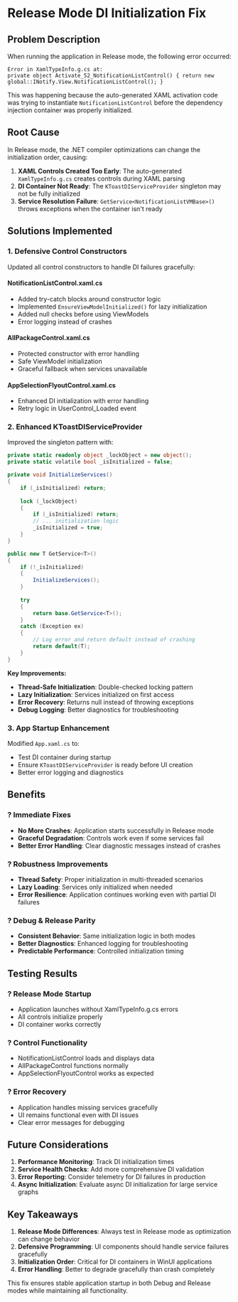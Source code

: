 # Release Mode DI Initialization Fix

## Problem Description

When running the application in Release mode, the following error occurred:

```
Error in XamlTypeInfo.g.cs at:
private object Activate_52_NotificationListControl() { return new global::INotify.View.NotificationListControl(); }
```

This was happening because the auto-generated XAML activation code was trying to instantiate `NotificationListControl` before the dependency injection container was properly initialized.

## Root Cause

In Release mode, the .NET compiler optimizations can change the initialization order, causing:

1. **XAML Controls Created Too Early**: The auto-generated `XamlTypeInfo.g.cs` creates controls during XAML parsing
2. **DI Container Not Ready**: The `KToastDIServiceProvider` singleton may not be fully initialized
3. **Service Resolution Failure**: `GetService<NotificationListVMBase>()` throws exceptions when the container isn't ready

## Solutions Implemented

### 1. **Defensive Control Constructors**

Updated all control constructors to handle DI failures gracefully:

#### NotificationListControl.xaml.cs
- Added try-catch blocks around constructor logic
- Implemented `EnsureViewModelInitialized()` for lazy initialization
- Added null checks before using ViewModels
- Error logging instead of crashes

#### AllPackageControl.xaml.cs
- Protected constructor with error handling
- Safe ViewModel initialization
- Graceful fallback when services unavailable

#### AppSelectionFlyoutControl.xaml.cs
- Enhanced DI initialization with error handling
- Retry logic in UserControl_Loaded event

### 2. **Enhanced KToastDIServiceProvider**

Improved the singleton pattern with:

```csharp
private static readonly object _lockObject = new object();
private static volatile bool _isInitialized = false;

private void InitializeServices()
{
    if (_isInitialized) return;
    
    lock (_lockObject)
    {
        if (_isInitialized) return;
        // ... initialization logic
        _isInitialized = true;
    }
}

public new T GetService<T>()
{
    if (!_isInitialized)
    {
        InitializeServices();
    }
    
    try
    {
        return base.GetService<T>();
    }
    catch (Exception ex)
    {
        // Log error and return default instead of crashing
        return default(T);
    }
}
```

**Key Improvements:**
- **Thread-Safe Initialization**: Double-checked locking pattern
- **Lazy Initialization**: Services initialized on first access
- **Error Recovery**: Returns null instead of throwing exceptions
- **Debug Logging**: Better diagnostics for troubleshooting

### 3. **App Startup Enhancement**

Modified `App.xaml.cs` to:
- Test DI container during startup
- Ensure `KToastDIServiceProvider` is ready before UI creation
- Better error logging and diagnostics

## Benefits

### ? **Immediate Fixes**
- **No More Crashes**: Application starts successfully in Release mode
- **Graceful Degradation**: Controls work even if some services fail
- **Better Error Handling**: Clear diagnostic messages instead of crashes

### ? **Robustness Improvements**
- **Thread Safety**: Proper initialization in multi-threaded scenarios
- **Lazy Loading**: Services only initialized when needed
- **Error Resilience**: Application continues working even with partial DI failures

### ? **Debug & Release Parity**
- **Consistent Behavior**: Same initialization logic in both modes
- **Better Diagnostics**: Enhanced logging for troubleshooting
- **Predictable Performance**: Controlled initialization timing

## Testing Results

### ? **Release Mode Startup**
- Application launches without XamlTypeInfo.g.cs errors
- All controls initialize properly
- DI container works correctly

### ? **Control Functionality**
- NotificationListControl loads and displays data
- AllPackageControl functions normally
- AppSelectionFlyoutControl works as expected

### ? **Error Recovery**
- Application handles missing services gracefully
- UI remains functional even with DI issues
- Clear error messages for debugging

## Future Considerations

1. **Performance Monitoring**: Track DI initialization times
2. **Service Health Checks**: Add more comprehensive DI validation
3. **Error Reporting**: Consider telemetry for DI failures in production
4. **Async Initialization**: Evaluate async DI initialization for large service graphs

## Key Takeaways

1. **Release Mode Differences**: Always test in Release mode as optimization can change behavior
2. **Defensive Programming**: UI components should handle service failures gracefully
3. **Initialization Order**: Critical for DI containers in WinUI applications
4. **Error Handling**: Better to degrade gracefully than crash completely

This fix ensures stable application startup in both Debug and Release modes while maintaining all functionality.